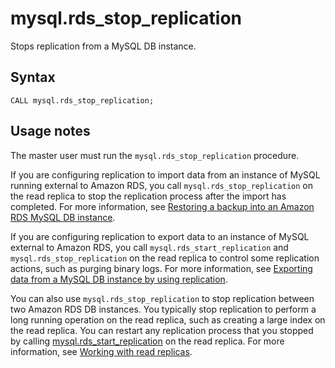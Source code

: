 # mysql\.rds\_stop\_replication<a name="mysql_rds_stop_replication"></a>

Stops replication from a MySQL DB instance\.

## Syntax<a name="mysql_rds_stop_replication-syntax"></a>

 

```
CALL mysql.rds_stop_replication;
```

## Usage notes<a name="mysql_rds_stop_replication-usage-notes"></a>

The master user must run the `mysql.rds_stop_replication` procedure\. 

If you are configuring replication to import data from an instance of MySQL running external to Amazon RDS, you call `mysql.rds_stop_replication` on the read replica to stop the replication process after the import has completed\. For more information, see [Restoring a backup into an Amazon RDS MySQL DB instance](MySQL.Procedural.Importing.md)\.

If you are configuring replication to export data to an instance of MySQL external to Amazon RDS, you call `mysql.rds_start_replication` and `mysql.rds_stop_replication` on the read replica to control some replication actions, such as purging binary logs\. For more information, see [Exporting data from a MySQL DB instance by using replication](MySQL.Procedural.Exporting.NonRDSRepl.md)\.

You can also use `mysql.rds_stop_replication` to stop replication between two Amazon RDS DB instances\. You typically stop replication to perform a long running operation on the read replica, such as creating a large index on the read replica\. You can restart any replication process that you stopped by calling [mysql\.rds\_start\_replication](mysql_rds_start_replication.md) on the read replica\. For more information, see [Working with read replicas](USER_ReadRepl.md)\.